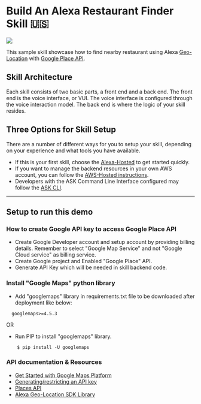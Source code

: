 #  Build An Alexa Restaurant Finder Skill 🇺🇸
<img src="https://m.media-amazon.com/images/G/01/mobile-apps/dex/alexa/alexa-skills-kit/tutorials/quiz-game/header._TTH_.png" />

This sample skill showcase how to find nearby restaurant using Alexa [Geo-Location](https://developer.amazon.com/en-US/docs/alexa/custom-skills/location-services-for-alexa-skills.html) with [Google Place API](https://developers.google.com/maps/documentation/places/web-service/overview).

## Skill Architecture
Each skill consists of two basic parts, a front end and a back end.
The front end is the voice interface, or VUI.
The voice interface is configured through the voice interaction model.
The back end is where the logic of your skill resides.

## Three Options for Skill Setup
There are a number of different ways for you to setup your skill, depending on your experience and what tools you have available.

 * If this is your first skill, choose the [Alexa-Hosted](https://developer.amazon.com/en-US/docs/alexa/hosted-skills/build-a-skill-end-to-end-using-an-alexa-hosted-skill.html) to get started quickly.
 * If you want to manage the backend resources in your own AWS account, you can follow the [AWS-Hosted instructions](https://developer.amazon.com/en-US/docs/alexa/custom-skills/host-a-custom-skill-as-an-aws-lambda-function.html).
 * Developers with the ASK Command Line Interface configured may follow the [ASK CLI](https://developer.amazon.com/en-US/docs/alexa/smapi/quick-start-alexa-skills-kit-command-line-interface.html).

---

## Setup to run this demo
### How to create Google API key to access Google Place API

* Create Google Developer account and setup account by providing billing details. Remember to select "Google Map Service" and not "Google Cloud service" as billing service.
* Create Google project and Enabled "Google Place" API.
* Generate API Key which will be needed in skill backend code.

### Install "Google Maps" python library

* Add "googlemaps" library in requirements.txt file to be downloaded after deployment like below:
```
  googlemaps>=4.5.3
```

OR

* Run PIP to install "googlemaps" library.
```
    $ pip install -U googlemaps
```
### API documentation & Resources

- [Get Started with Google Maps Platform](https://developers.google.com/maps/gmp-get-started)
- [Generating/restricting an API key](https://developers.google.com/maps/gmp-get-started#api-key)
- [Places API](https://developers.google.com/places/)
- [Alexa Geo-Location SDK Library](https://alexa-skills-kit-python-sdk.readthedocs.io/en/latest/models/ask_sdk_model.interfaces.geolocation.html)



